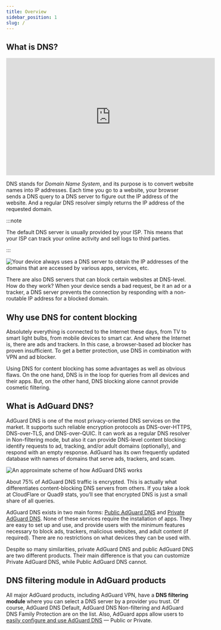 ```yaml
---
title: Overview
sidebar_position: 1
slug: /
---
```


## What is DNS?

<iframe width="560" height="315" class="youtube-video" src="https://www.youtube-nocookie.com/embed/MSp7Ki03-LI" title="YouTube video player" frameborder="0" allow="accelerometer; autoplay; clipboard-write; encrypted-media; gyroscope; picture-in-picture" allowfullscreen></iframe>

DNS stands for *Domain Name System*, and its purpose is to convert website names into IP addresses. Each time you go to a website, your browser sends a DNS query to a DNS server to figure out the IP address of the website. And a regular DNS resolver simply returns the IP address of the requested domain.

:::note

The default DNS server is usually provided by your ISP. This means that your ISP can track your online activity and sell logs to third parties.

:::

![Your device always uses a DNS server to obtain the IP addresses of the domains that are accessed by various apps, services, etc.](https://cdn.adtidy.org/content/blog/articles/dns-cbs/scr1.png)

There are also DNS servers that can block certain websites at DNS-level. How do they work? When your device sends a bad request, be it an ad or a tracker, a DNS server prevents the connection by responding with a non-routable IP address for a blocked domain.

## Why use DNS for content blocking

Absolutely everything is connected to the Internet these days, from TV to smart light bulbs, from mobile devices to smart car. And where the Internet is, there are ads and trackers. In this case, a browser-based ad blocker has proven insufficient. To get a better protection, use DNS in combination with VPN and ad blocker.

Using DNS for content blocking has some advantages as well as obvious flaws. On the one hand, DNS is in the loop for queries from all devices and their apps. But, on the other hand, DNS blocking alone cannot provide cosmetic filtering.

## What is AdGuard DNS?

AdGuard DNS is one of the most privacy-oriented DNS services on the market. It supports such reliable encryption protocols as DNS-over-HTTPS, DNS-over-TLS, and DNS-over-QUIC. It can work as a regular DNS resolver in Non-filtering mode, but also it can provide DNS-level content blocking: identify requests to ad, tracking, and/or adult domains (optionally), and respond with an empty response. AdGuard has its own frequently updated database with names of domains that serve ads, trackers, and scam.

![An approximate scheme of how AdGuard DNS works](https://cdn.adtidy.org/public/Adguard/Blog/scr2.png)

About 75% of AdGuard DNS traffic is encrypted. This is actually what differentiates content-blocking DNS servers from others. If you take a look at CloudFlare or Quad9 stats, you’ll see that encrypted DNS is just a small share of all queries.

AdGuard DNS exists in two main forms: [Public AdGuard DNS](public-dns/overview) and [Private AdGuard DNS](private-dns/overview). None of these services require the installation of apps. They are easy to set up and use, and provide users with the minimum features necessary to block ads, trackers, malicious websites, and adult content (if required). There are no restrictions on what devices they can be used with.

Despite so many similarities, private AdGuard DNS and public AdGuard DNS are two different products. Their main difference is that you can customize Private AdGuard DNS, while Public AdGuard DNS cannot.

## DNS filtering module in AdGuard products

All major AdGuard products, including AdGuard VPN, have a **DNS filtering module** where you can select a DNS server by a provider you trust. Of course, AdGuard DNS Default, AdGuard DNS Non-filtering and AdGuard DNS Family Protection are on the list. Also, AdGuard apps allow users to [easily configure and use AdGuard DNS](https://adguard-dns.io/public-dns.html) — Public or Private.
